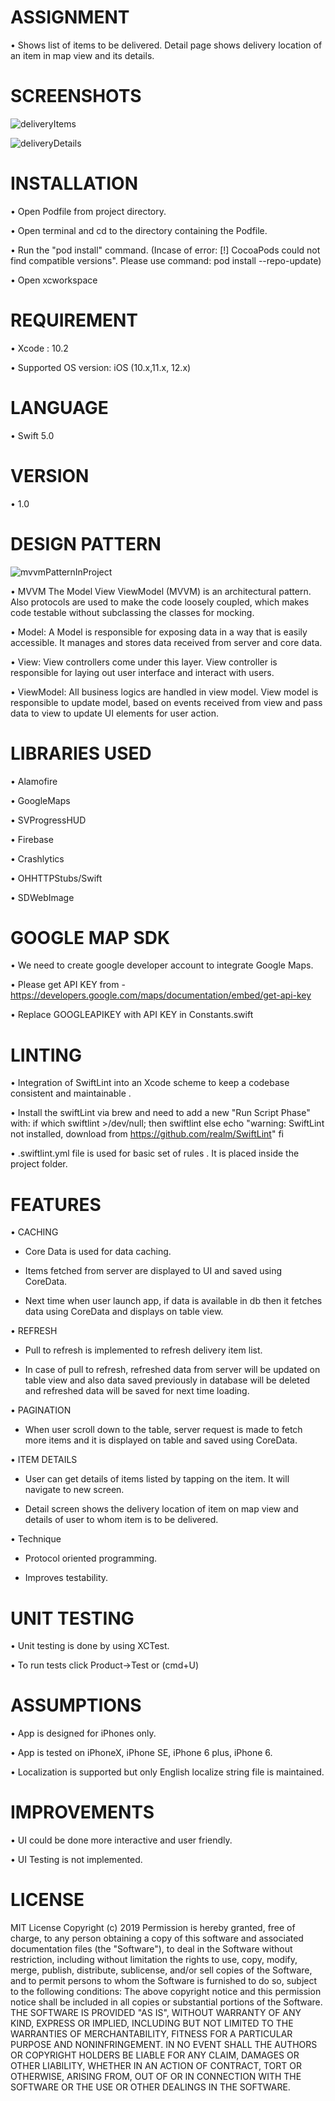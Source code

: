 # ASSIGNMENT

•    Shows list of items to be delivered. Detail page shows delivery location of an item in map view and its details.

# SCREENSHOTS

![deliveryItems](https://user-images.githubusercontent.com/37066441/66645972-71a2c480-ec42-11e9-8e47-420e7ef7a991.png)

![deliveryDetails](https://user-images.githubusercontent.com/37066441/66646013-8bdca280-ec42-11e9-9547-536ad218bfc0.png)

# INSTALLATION

•    Open Podfile from project directory.

•    Open terminal and cd to the directory containing the Podfile.

•    Run the "pod install" command. (Incase of error: [!] CocoaPods could not find compatible versions".  Please use command: pod install --repo-update)

•    Open xcworkspace 


# REQUIREMENT

•    Xcode : 10.2

•    Supported OS version: iOS (10.x,11.x, 12.x)


# LANGUAGE

•    Swift 5.0


# VERSION

•    1.0


# DESIGN PATTERN

![mvvmPatternInProject](https://user-images.githubusercontent.com/37066441/66696845-25608e80-eced-11e9-9d1d-02565c2a56e8.jpg)


•    MVVM
The Model View ViewModel (MVVM) is an architectural pattern. Also protocols are used to make the code loosely coupled, which makes code testable without subclassing the classes for mocking.

•    Model: 
A Model is responsible for exposing data in a way that is easily accessible. It manages and stores data received from server and core data.

•    View: 
View controllers come under this layer. View controller is responsible for laying out user interface and interact with users.

•    ViewModel: 
All business logics are handled in view model. View model is responsible to update model, based on events received from view and pass data to view to update UI elements for user action.


# LIBRARIES USED
•    Alamofire

•    GoogleMaps

•    SVProgressHUD

•    Firebase

•    Crashlytics

•    OHHTTPStubs/Swift

•    SDWebImage


# GOOGLE MAP SDK

•    We need to create google developer account to integrate Google Maps.

•    Please get API KEY from - https://developers.google.com/maps/documentation/embed/get-api-key

•    Replace GOOGLEAPIKEY with API KEY in Constants.swift


# LINTING
•    Integration of SwiftLint into an Xcode scheme to keep a codebase consistent and maintainable .

•    Install the swiftLint via brew and need to add a new "Run Script Phase" with:
if which swiftlint >/dev/null; then
swiftlint
else
echo "warning: SwiftLint not installed, download from https://github.com/realm/SwiftLint"
fi

•    .swiftlint.yml file is used for basic set of rules . It is placed inside the project folder.


# FEATURES

•    CACHING

-    Core Data is used for data caching. 

-    Items fetched from server are displayed to UI and saved using CoreData. 

-    Next time when user launch app, if data is available in db then it fetches data using CoreData and displays on table view.

•    REFRESH

-    Pull to refresh is implemented to refresh delivery item list. 

-    In case of pull to refresh, refreshed data from server will be updated on table view and also data saved previously in database will be deleted and refreshed data will be saved for next time loading.

•    PAGINATION

-    When user scroll down to the table, server request is made to fetch more items and it is displayed on table and saved using CoreData. 

•    ITEM DETAILS

-    User can get details of items listed by tapping on the item. It will navigate to new screen. 

-    Detail screen shows the delivery location of item on map view and details of user to whom item is to be delivered. 

•    Technique

-    Protocol oriented programming. 

-    Improves testability. 


# UNIT TESTING
•    Unit testing is done by using XCTest.

•    To run tests click Product->Test or (cmd+U)


# ASSUMPTIONS
•    App is designed for iPhones only.

•    App is tested on iPhoneX, iPhone SE, iPhone 6 plus, iPhone 6.

•    Localization is supported but only English localize string file is maintained.

# IMPROVEMENTS
•    UI could be done more interactive and user friendly.

•    UI Testing is not implemented.

# LICENSE
MIT License
Copyright (c) 2019
Permission is hereby granted, free of charge, to any person obtaining a copy
of this software and associated documentation files (the "Software"), to deal
in the Software without restriction, including without limitation the rights
to use, copy, modify, merge, publish, distribute, sublicense, and/or sell
copies of the Software, and to permit persons to whom the Software is
furnished to do so, subject to the following conditions:
The above copyright notice and this permission notice shall be included in all
copies or substantial portions of the Software.
THE SOFTWARE IS PROVIDED "AS IS", WITHOUT WARRANTY OF ANY KIND, EXPRESS OR
IMPLIED, INCLUDING BUT NOT LIMITED TO THE WARRANTIES OF MERCHANTABILITY,
FITNESS FOR A PARTICULAR PURPOSE AND NONINFRINGEMENT. IN NO EVENT SHALL THE
AUTHORS OR COPYRIGHT HOLDERS BE LIABLE FOR ANY CLAIM, DAMAGES OR OTHER
LIABILITY, WHETHER IN AN ACTION OF CONTRACT, TORT OR OTHERWISE, ARISING FROM,
OUT OF OR IN CONNECTION WITH THE SOFTWARE OR THE USE OR OTHER DEALINGS IN THE
SOFTWARE.

